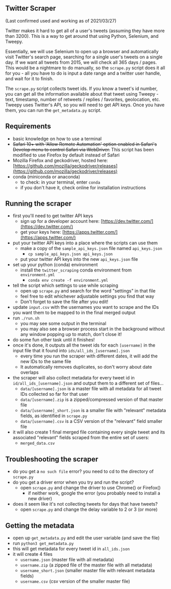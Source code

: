 ## Twitter Scraper

(Last confirmed used and working as of 2021/03/27)

Twitter makes it hard to get all of a user's tweets (assuming they have more than 3200). This is a way to get around that using Python, Selenium, and Tweepy.

Essentially, we will use Selenium to open up a browser and automatically visit Twitter's search page, searching for a single user's tweets on a single day. If we want all tweets from 2015, we will check all 365 days / pages. This would be a nightmare to do manually, so the `scrape.py` script does it all for you - all you have to do is input a date range and a twitter user handle, and wait for it to finish.

The `scrape.py` script collects tweet ids. If you know a tweet's id number, you can get all the information available about that tweet using Tweepy - text, timestamp, number of retweets / replies / favorites, geolocation, etc. Tweepy uses Twitter's API, so you will need to get API keys. Once you have them, you can run the `get_metadata.py` script.

## Requirements

- basic knowledge on how to use a terminal
- ~~Safari 10+ with 'Allow Remote Automation' option enabled in Safari's Develop menu to control Safari via WebDriver.~~ This script has been modified to use Firefox by default instead of Safari
- Mozilla Firefox and geckodriver, hosted here: [https://github.com/mozilla/geckodriver/releases](https://github.com/mozilla/geckodriver/releases)
- conda (miniconda or anaconda)
  - to check: in your terminal, enter `conda`
  - if you don't have it, check online for installation instructions

## Running the scraper

- first you'll need to get twitter API keys
  - sign up for a developer account here: [https://dev.twitter.com/](https://dev.twitter.com/)
  - get your keys here: [https://apps.twitter.com/](https://apps.twitter.com/)
- put your twitter API keys into a place where the scripts can use them
  - make a copy of the `sample_api_keys.json` file named `api_keys.json`
    - `cp sample_api_keys.json api_keys.json`
  - put your twitter API keys into the new `api_keys.json` file
- set up your python (conda) environment
  - install the `twitter_scraping` conda environment from `environment.yml`
    - `conda env create -f environment.yml`
- tell the script which settings to use while scraping
  - open up `scrape.py` and search for the word "settings" in that file
  - feel free to edit whichever adjustable settings you find that way
  - Don't forget to save the file after you edit!
- update `input.csv` with the usernames you want to scrape and the IDs you want them to be mapped to in the final merged output
- run `./run.sh`
  - you may see some output in the terminal
  - you may also see a browser process start in the background without any window popping up to match, don't close it!
- do some fun other task until it finishes!
- once it's done, it outputs all the tweet ids for each `[username]` in the input file that it found into `ids/all_ids_[username].json`
  - every time you run the scraper with different dates, it will add the new IDs to the same file
  - It automatically removes duplicates, so don't worry about date overlaps
- the scraper will also collect metadata for every tweet id in `id/all_ids_[username].json` and output them to a different set of files...
  - `data/[username].json` is a master file with all metadata for all tweet IDs collected so far for that user
  - `data/[username].zip` is a zipped/compressed version of that master file
  - `data/[username]_short.json` is a smaller file with "relevant" metadata fields, as identified in `scrape.py`
  - `data/[username].csv` is a CSV version of the "relevant" field smaller file
- it will also create 1 final merged file containing every single tweet and its associated "relevant" fields scraped from the entire set of users:
  - `merged_data.csv`

## Troubleshooting the scraper

- do you get a `no such file` error? you need to cd to the directory of `scrape.py`
- do you get a driver error when you try and run the script?
  - open `scrape.py` and change the driver to use Chrome() or Firefox()
    - if neither work, google the error (you probably need to install a new driver)
- does it seem like it's not collecting tweets for days that have tweets?
  - open `scrape.py` and change the delay variable to 2 or 3 (or more)

## Getting the metadata

- open up `get_metadata.py` and edit the user variable (and save the file)
- run `python3 get_metadata.py`
- this will get metadata for every tweet id in `all_ids.json`
- it will create 4 files
  - `username.json` (master file with all metadata)
  - `username.zip` (a zipped file of the master file with all metadata)
  - `username_short.json` (smaller master file with relevant metadata fields)
  - `username.csv` (csv version of the smaller master file)
